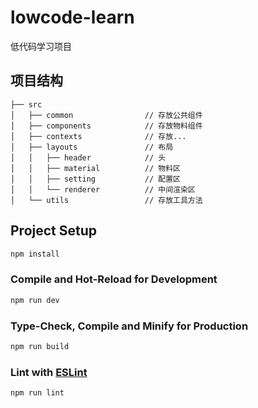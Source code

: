 # lowcode-learn
低代码学习项目

## 项目结构

```
├── src
│   ├── common                // 存放公共组件
│   ├── components            // 存放物料组件
│   ├── contexts              // 存放...
│   ├── layouts               // 布局
│   │   ├── header            // 头
│   │   ├── material          // 物料区
│   │   ├── setting           // 配置区
│   │   └── renderer          // 中间渲染区
│   └── utils                 // 存放工具方法
```

## Project Setup

```sh
npm install
```

### Compile and Hot-Reload for Development

```sh
npm run dev
```

### Type-Check, Compile and Minify for Production

```sh
npm run build
```

### Lint with [ESLint](https://eslint.org/)

```sh
npm run lint
```
